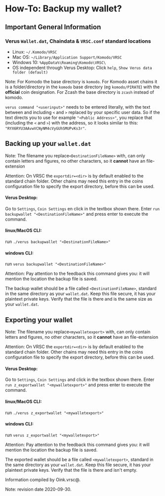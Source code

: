 # How-To: Backup my wallet?

## Important General Information

### Verus `Wallet.dat`, Chaindata & `VRSC.conf` standard locations
 * Linux:		`~/.Komodo/VRSC`
 * Mac OS: 	`~/Library/Application Support/Komodo/VRSC`
 * Windows 10: 	`%AppData%\Roaming\Komodo\VRSC\`
 * OS independent through Verus Desktop: Click `help`, `Show Verus data folder (default)`

Note: For Komodo the base directory is `komodo`.
For Komodo asset chains it is a folder/directory in the `komodo` base directory (eg `komodo/PIRATE`) with the **official** coin designation.
For Zcash the base directory is `zcash` instead of komodo.

`verus command "<userinput>"` needs to be entered literally, with the text between and including `<` and `>` replaced by your specific user data. So if the text directs you to use for example `"<Public Address>"`, you replace that (including the `<` and `>`) with the address,
so it looks similar to this: `"RYX6RYU3AAvwVCNyNM4cVyGUhSMUPvKs3r"`.

## Backing up your `wallet.dat`

Note: The filename you replace`<DestinationFileName>` with, can only contain letters and figures, no other characters, so it **cannot** have an file-extension

Attention: On VRSC the `exportdir=<dir>` is by default enabled to the standard chain folder. Other chains may need this entry in the coins configuration file to specify the export directory, before this can be used.

#### Verus Desktop:
   Go to `Settings`, `Coin Settings` en click in the textbox shown there.
   Enter `run backupwallet "<DestinationFileName>"` and press enter to execute the command.
#### linux/MacOS CLI:
   run `./verus backupwallet "<DestinationFileName>"`
#### windows CLI:
   run `verus backupwallet "<DestinationFileName>"`

   Attention: Pay attention to the feedback this command gives you: it will mention the location the backup file is saved.

   The backup wallet should be a file called `<DestinationFileName>`, standard in the same directory as your `wallet.dat`. Keep this file secure, it has your plaintext private keys. Verify that the file is there and is the same size as your `wallet.dat`.

## Exporting your wallet

Note: The filename you replace`<mywalletexport>` with, can only contain letters and figures, no other characters, so it **cannot** have an file-extension

Attention: On VRSC the `exportdir=<dir>` is by default enabled to the standard chain folder. Other chains may need this entry in the coins configuration file to specify the export directory, before this can be used.

#### Verus Desktop:
   Go to `Settings`, `Coin Settings` and click in the textbox shown there.
   Enter `run z_exportwallet "<mywalletexport>"` and press enter to execute the command.
#### linux/MacOS CLI:
   run `./verus z_exportwallet "<mywalletexport>"`
#### windows CLI:
   run `verus z_exportwallet "<mywalletexport>"`

Attention: Pay attention to the feedback this command gives you: it will mention the location the backup file is saved.

The exported wallet should be a file called `<mywalletexport>`, standard in the same directory as your `wallet.dat`. Keep this file secure, it has your plaintext private keys. Verify that the file is there and isn't empty.

Information compiled by Oink.vrsc@.

Note: revision date 2020-09-30.
